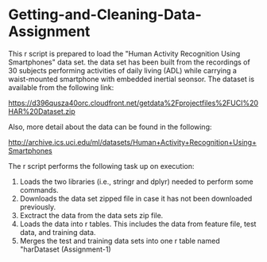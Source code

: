# Getting-and-Cleaning-Data-Assignment

This r script is prepared to load the "Human Activity Recognition Using Smartphones" data set. 
the data set has been built from the recordings of 30 subjects performing activities of daily living (ADL) while carrying a waist-mounted smartphone with embedded inertial seonsor. 
The dataset is available from the following link: 

https://d396qusza40orc.cloudfront.net/getdata%2Fprojectfiles%2FUCI%20HAR%20Dataset.zip 

Also, more detail about the data can be found in the following:

http://archive.ics.uci.edu/ml/datasets/Human+Activity+Recognition+Using+Smartphones 

The r script performs the following task up on execution: 

1. Loads the two libraries (i.e., stringr and dplyr) needed to perform some commands.
2. Downloads the data set zipped file in case it has not been downloaded previously.
3. Exctract the data from the data sets zip file. 
4. Loads the data into r tables. This includes the data from feature file, test data, and training data. 
5. Merges the test and training data sets into one r table named "harDataset (Assignment-1)
